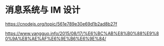# 消息系统与 IM 设计

<!--
ID: 2e4702ac-5b58-43a8-88f0-0a9c55109b6e
Status: publish
Date: 2019-06-15T18:12:19
Modified: 2020-05-16T10:56:50
wp_id: 123
-->

https://cnodejs.org/topic/561e789e30e69d1b2ad8b27f

https://www.yangguo.info/2015/08/17/%E6%BC%AB%E8%B0%88%E9%80%9A%E8%AE%AF%E6%9E%B6%E6%9E%84/